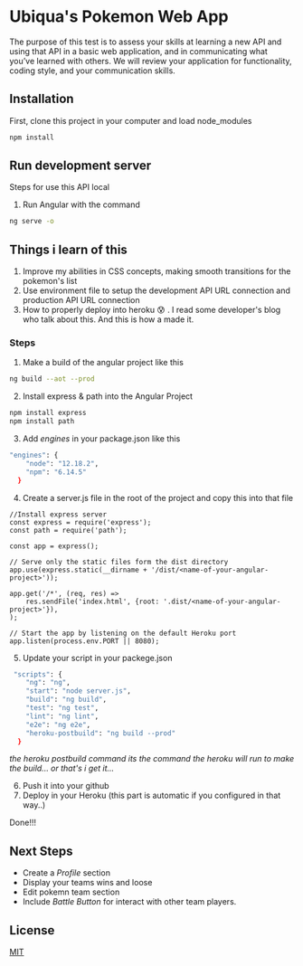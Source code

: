 # Ubiqua's Pokemon Web App

The purpose of this test is to assess your skills at learning a new API and using that API in a basic web
application, and in communicating what you’ve learned with others. We will review your
application for functionality, coding style, and your communication skills.

## Installation

First, clone this project in your computer and load node_modules 

```bash
npm install
```


## Run development server
Steps for use this API local

1. Run Angular with the command

```bash
ng serve -o
```

## Things i learn of this
1. Improve my abilities in CSS concepts, making smooth transitions for the pokemon's list
2. Use environment file to setup the development API URL connection and production API URL connection
3. How to properly deploy into heroku :cold_sweat: . I read some developer's blog who talk about this. And this is how a made it.

### Steps
1. Make a build of the angular project like this
```bash
ng build --aot --prod
```
2. Install express & path into the Angular Project
```bash
npm install express
npm install path
```
3. Add *engines* in your package.json like this
```bash
"engines": {
    "node": "12.18.2",
    "npm": "6.14.5"
  }
```
4. Create a server.js file in the root of the project and copy this into that file
```node
//Install express server
const express = require('express');
const path = require('path');

const app = express();

// Serve only the static files form the dist directory
app.use(express.static(__dirname + '/dist/<name-of-your-angular-project>'));

app.get('/*', (req, res) =>
    res.sendFile('index.html', {root: '.dist/<name-of-your-angular-project>'}),
);

// Start the app by listening on the default Heroku port
app.listen(process.env.PORT || 8080);
```
5. Update your script in your packege.json 
```bash
 "scripts": {
    "ng": "ng",
    "start": "node server.js",
    "build": "ng build",
    "test": "ng test",
    "lint": "ng lint",
    "e2e": "ng e2e",
    "heroku-postbuild": "ng build --prod"
  }
```
*the heroku postbuild command its the command the heroku will run to make the build... or that's i get it...*

6. Push it into your github
7. Deploy in your Heroku (this part is automatic if you configured in that way..)

Done!!!

## Next Steps
* Create a *Profile* section
* Display your teams wins and loose
* Edit pokemn team section
* Include *Battle Button* for interact with other team players.

## License
[MIT](https://choosealicense.com/licenses/mit/)